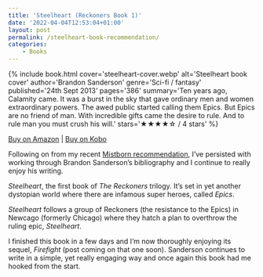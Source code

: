 ```yaml
---
title: 'Steelheart (Reckoners Book 1)'
date: '2022-04-04T12:53:04+01:00'
layout: post
permalink: /steelheart-book-recommendation/
categories:
    - Books
---
```

{% include book.html cover='steelheart-cover.webp' alt='Steelheart book cover' author='Brandon Sanderson' genre='Sci-fi / fantasy' published='24th Sept 2013' pages='386' summary='Ten years ago, Calamity came. It was a burst in the sky that gave ordinary men and women extraordinary powers. The awed public started calling them Epics. But Epics are no friend of man. With incredible gifts came the desire to rule. And to rule man you must crush his will.' stars='★★★★☆ / 4 stars' %}

[Buy on Amazon](https://amzn.to/3j4e7Du) \| [Buy on Kobo](https://www.kobo.com/gb/en/ebook/steelheart-3)

Following on from my recent [Mistborn recommendation](/the-mistborn-trilogy-book-recommendation/), I’ve persisted with working through Brandon Sanderson’s bibliography and I continue to really enjoy his writing.

*Steelheart*, the first book of *The Reckoners* trilogy. It’s set in yet another dystopian world where there are infamous super heroes, called *Epics*.

*Steelheart* follows a group of Reckoners (the resistance to the Epics) in Newcago (formerly Chicago) where they hatch a plan to overthrow the ruling epic, *Steelheart*.

I finished this book in a few days and I’m now thoroughly enjoying its sequel, *Firefight* (post coming on that one soon). Sanderson continues to write in a simple, yet really engaging way and once again this book had me hooked from the start.
